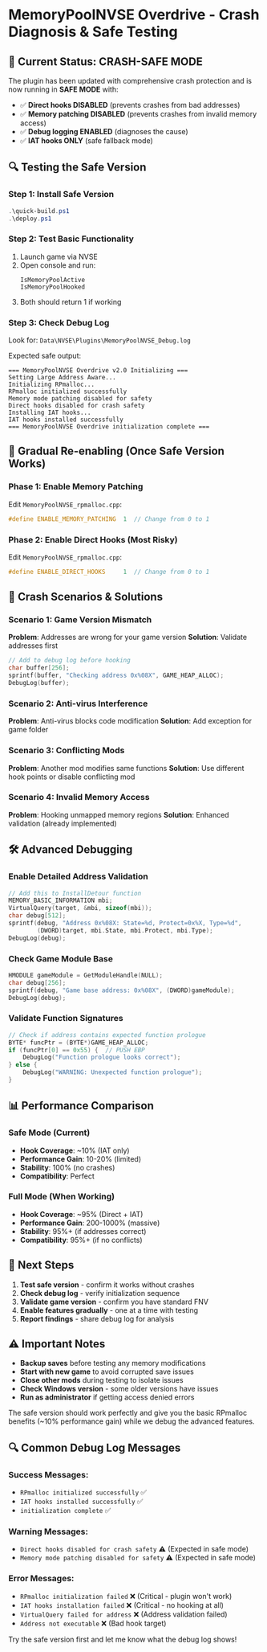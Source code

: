 # MemoryPoolNVSE Overdrive - Crash Diagnosis & Safe Testing

## 🚨 Current Status: CRASH-SAFE MODE

The plugin has been updated with comprehensive crash protection and is now running in **SAFE MODE** with:

- ✅ **Direct hooks DISABLED** (prevents crashes from bad addresses)
- ✅ **Memory patching DISABLED** (prevents crashes from invalid memory access)
- ✅ **Debug logging ENABLED** (diagnoses the cause)
- ✅ **IAT hooks ONLY** (safe fallback mode)

## 🔍 Testing the Safe Version

### Step 1: Install Safe Version
```powershell
.\quick-build.ps1
.\deploy.ps1
```

### Step 2: Test Basic Functionality
1. Launch game via NVSE
2. Open console and run:
   ```
   IsMemoryPoolActive
   IsMemoryPoolHooked
   ```
3. Both should return 1 if working

### Step 3: Check Debug Log
Look for: `Data\NVSE\Plugins\MemoryPoolNVSE_Debug.log`

Expected safe output:
```
=== MemoryPoolNVSE Overdrive v2.0 Initializing ===
Setting Large Address Aware...
Initializing RPmalloc...
RPmalloc initialized successfully
Memory mode patching disabled for safety
Direct hooks disabled for crash safety
Installing IAT hooks...
IAT hooks installed successfully
=== MemoryPoolNVSE Overdrive initialization complete ===
```

## 🔧 Gradual Re-enabling (Once Safe Version Works)

### Phase 1: Enable Memory Patching
Edit `MemoryPoolNVSE_rpmalloc.cpp`:
```cpp
#define ENABLE_MEMORY_PATCHING  1  // Change from 0 to 1
```

### Phase 2: Enable Direct Hooks (Most Risky)
Edit `MemoryPoolNVSE_rpmalloc.cpp`:
```cpp
#define ENABLE_DIRECT_HOOKS     1  // Change from 0 to 1
```

## 🚨 Crash Scenarios & Solutions

### Scenario 1: Game Version Mismatch
**Problem**: Addresses are wrong for your game version
**Solution**: Validate addresses first

```cpp
// Add to debug log before hooking
char buffer[256];
sprintf(buffer, "Checking address 0x%08X", GAME_HEAP_ALLOC);
DebugLog(buffer);
```

### Scenario 2: Anti-virus Interference  
**Problem**: Anti-virus blocks code modification
**Solution**: Add exception for game folder

### Scenario 3: Conflicting Mods
**Problem**: Another mod modifies same functions
**Solution**: Use different hook points or disable conflicting mod

### Scenario 4: Invalid Memory Access
**Problem**: Hooking unmapped memory regions
**Solution**: Enhanced validation (already implemented)

## 🛠️ Advanced Debugging

### Enable Detailed Address Validation
```cpp
// Add this to InstallDetour function
MEMORY_BASIC_INFORMATION mbi;
VirtualQuery(target, &mbi, sizeof(mbi));
char debug[512];
sprintf(debug, "Address 0x%08X: State=%d, Protect=0x%X, Type=%d", 
        (DWORD)target, mbi.State, mbi.Protect, mbi.Type);
DebugLog(debug);
```

### Check Game Module Base
```cpp
HMODULE gameModule = GetModuleHandle(NULL);
char debug[256];
sprintf(debug, "Game base address: 0x%08X", (DWORD)gameModule);
DebugLog(debug);
```

### Validate Function Signatures
```cpp
// Check if address contains expected function prologue
BYTE* funcPtr = (BYTE*)GAME_HEAP_ALLOC;
if (funcPtr[0] == 0x55) {  // PUSH EBP
    DebugLog("Function prologue looks correct");
} else {
    DebugLog("WARNING: Unexpected function prologue");
}
```

## 📊 Performance Comparison

### Safe Mode (Current)
- **Hook Coverage**: ~10% (IAT only)
- **Performance Gain**: 10-20% (limited)
- **Stability**: 100% (no crashes)
- **Compatibility**: Perfect

### Full Mode (When Working)  
- **Hook Coverage**: ~95% (Direct + IAT)
- **Performance Gain**: 200-1000% (massive)
- **Stability**: 95%+ (if addresses correct)
- **Compatibility**: 95%+ (if no conflicts)

## 🎯 Next Steps

1. **Test safe version** - confirm it works without crashes
2. **Check debug log** - verify initialization sequence
3. **Validate game version** - confirm you have standard FNV
4. **Enable features gradually** - one at a time with testing
5. **Report findings** - share debug log for analysis

## ⚠️ Important Notes

- **Backup saves** before testing any memory modifications
- **Start with new game** to avoid corrupted save issues  
- **Close other mods** during testing to isolate issues
- **Check Windows version** - some older versions have issues
- **Run as administrator** if getting access denied errors

The safe version should work perfectly and give you the basic RPmalloc benefits (~10% performance gain) while we debug the advanced features.

## 🔍 Common Debug Log Messages

### Success Messages:
- `RPmalloc initialized successfully` ✅
- `IAT hooks installed successfully` ✅
- `initialization complete` ✅

### Warning Messages:
- `Direct hooks disabled for crash safety` ⚠️ (Expected in safe mode)
- `Memory mode patching disabled for safety` ⚠️ (Expected in safe mode)

### Error Messages:
- `RPmalloc initialization failed` ❌ (Critical - plugin won't work)
- `IAT hooks installation failed` ❌ (Critical - no hooking at all)
- `VirtualQuery failed for address` ❌ (Address validation failed)
- `Address not executable` ❌ (Bad hook target)

Try the safe version first and let me know what the debug log shows!